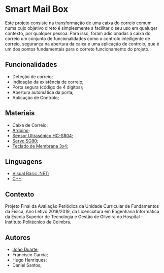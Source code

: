 # Smart Mail Box

Este projeto consiste na transformação de uma caixa do correio comum numa cujo objetivo direto é simplesmente a facilitar o seu uso em qualuqer contexto, por qualquer pessoa.
Para isso, foram adicionadas á caixa do correio um conjunto de funcionalidades como o controlo inteiligente de correio, segurança na abertura da caixa e uma aplicação de controlo, que é um dos pontos fundamentais para o correto funcionamento do projeto.

## Funcionalidades
* Deteção de correio;
* Indicação da existência de correio;
* Porta segura (código de 4 digitos);
* Abertura automática da porta;
* Aplicação de Controlo;

## Materiais
* Caixa de Correio;
* [Arduino](https://www.arduino.cc);
* [Sensor Ultrasónico HC-SR04](https://randomnerdtutorials.com/complete-guide-for-ultrasonic-sensor-hc-sr04/);
* [Servo SG90](http://www.ee.ic.ac.uk/pcheung/teaching/DE1_EE/stores/sg90_datasheet.pdf);
* [Teclado de Membrana 3x4](https://mauser.pt/catalog/product_info.php?products_id=096-4642);

## Linguagens
* [Visual Basic .NET](https://en.wikipedia.org/wiki/Visual_Basic_.NET);
* [C++](https://www.cplusplus.com):

## Contexto
Projeto Final da Avaliação Periódica da Unidade Curricular de Fundamentos da Física, Ano Letivo 2018/2019, da Licenciatura em Engenharia Informática da Escola Superior de Tecnologia e Gestão de Oliveira do Hospital - Instituto Politécnico de Coimbra.

## Autores
* [João Duarte](https://github.com/jduarte98);
* Francisco Garcia;
* Hugo Henriques;
* Daniel Santos;
